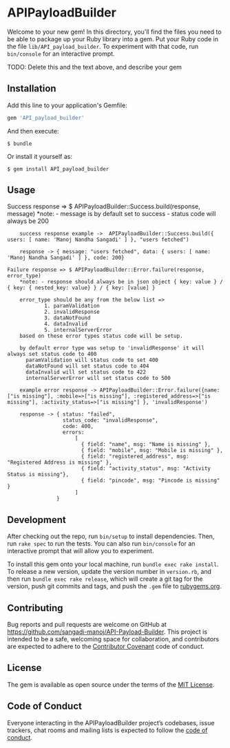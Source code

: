 # APIPayloadBuilder

Welcome to your new gem! In this directory, you'll find the files you need to be able to package up your Ruby library into a gem. Put your Ruby code in the file `lib/API_payload_builder`. To experiment with that code, run `bin/console` for an interactive prompt.

TODO: Delete this and the text above, and describe your gem

## Installation

Add this line to your application's Gemfile:

```ruby
gem 'API_payload_builder'
```

And then execute:

    $ bundle

Or install it yourself as:

    $ gem install API_payload_builder

## Usage

Success response => $ APIPayloadBuilder::Success.build(response, message)
        *note: - message is by default set to success
               - status code will always be 200 

        success response example ->  APIPayloadBuilder::Success.build({ users: [ name: 'Manoj Nandha Sangadi' ] }, "users fetched")

        response -> { message: "users fetched", data: { users: [ name: 'Manoj Nandha Sangadi' ] }, code: 200}

    Failure response => $ APIPayloadBuilder::Error.failure(response, error_type)
        *note: - response should always be in json object { key: value } / { key: { nested_key: value} } / { key: [value] }

        error_type should be any from the below list => 
                1. paramValidation
                2. invalidResponse
                3. dataNotFound
                4. dataInvalid
                5. internalServerError 
        based on these error types status code will be setup.

        by default error type was setup to 'invalidResponse' it will always set status code to 400
          paramValidation will status code to set 400
          dataNotFound will set status code to 404
          dataInvalid will set status code to 422
          internalServerError will set status code to 500

        example error response -> APIPayloadBuilder::Error.failure({name: ["is missing"], :mobile=>["is missing"], :registered_address=>["is missing"], :activity_status=>["is missing"] }, 'invalidResponse')

        response -> { status: "failed",
                      status_code: "invalidResponse",
                      code: 400,
                      errors:
                          [
                            { field: "name", msg: "Name is missing" },
                            { field: "mobile", msg: "Mobile is missing" },
                            { field: "registered_address", msg: "Registered Address is missing" },
                            { field: "activity_status", msg: "Activity Status is missing"},
                            { field: "pincode", msg: "Pincode is missing" }
                          ]
                    }


## Development

After checking out the repo, run `bin/setup` to install dependencies. Then, run `rake spec` to run the tests. You can also run `bin/console` for an interactive prompt that will allow you to experiment.

To install this gem onto your local machine, run `bundle exec rake install`. To release a new version, update the version number in `version.rb`, and then run `bundle exec rake release`, which will create a git tag for the version, push git commits and tags, and push the `.gem` file to [rubygems.org](https://rubygems.org).

## Contributing

Bug reports and pull requests are welcome on GitHub at https://github.com/sangadi-manoj/API-Payload-Builder. This project is intended to be a safe, welcoming space for collaboration, and contributors are expected to adhere to the [Contributor Covenant](http://contributor-covenant.org) code of conduct.

## License

The gem is available as open source under the terms of the [MIT License](https://opensource.org/licenses/MIT).

## Code of Conduct

Everyone interacting in the APIPayloadBuilder project’s codebases, issue trackers, chat rooms and mailing lists is expected to follow the [code of conduct](https://github.com/sangadi-manoj/API-Payload-Builder/blob/master/CODE_OF_CONDUCT.md).
